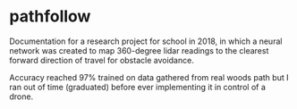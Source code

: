 # pathfollow

Documentation for a research project for school in 2018, in which a neural network was created to map 360-degree lidar readings to the clearest forward direction of travel for obstacle avoidance. 

Accuracy reached 97% trained on data gathered from real woods path but I ran out of time (graduated) before ever implementing it in control of a drone.

